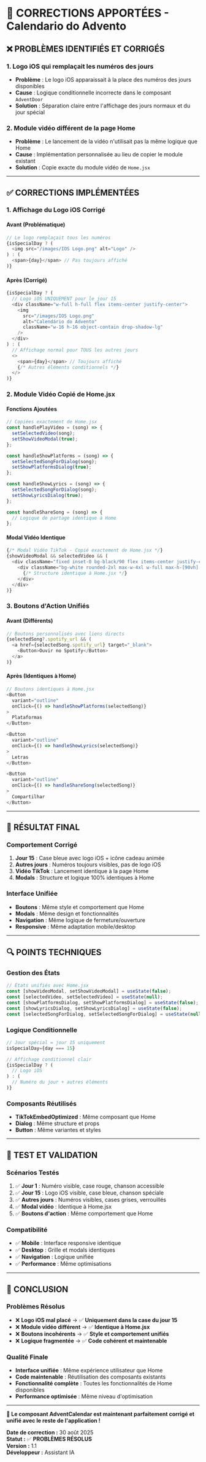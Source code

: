 # 🔧 CORRECTIONS APPORTÉES - Calendario do Advento

## ❌ **PROBLÈMES IDENTIFIÉS ET CORRIGÉS**

### **1. Logo iOS qui remplaçait les numéros des jours**
- **Problème** : Le logo iOS apparaissait à la place des numéros des jours disponibles
- **Cause** : Logique conditionnelle incorrecte dans le composant `AdventDoor`
- **Solution** : Séparation claire entre l'affichage des jours normaux et du jour spécial

### **2. Module vidéo différent de la page Home**
- **Problème** : Le lancement de la vidéo n'utilisait pas la même logique que Home
- **Cause** : Implémentation personnalisée au lieu de copier le module existant
- **Solution** : Copie exacte du module vidéo de `Home.jsx`

---

## ✅ **CORRECTIONS IMPLÉMENTÉES**

### **1. Affichage du Logo iOS Corrigé**

#### **Avant (Problématique)**
```javascript
// Le logo remplaçait tous les numéros
{isSpecialDay ? (
  <img src="/images/IOS Logo.png" alt="Logo" />
) : (
  <span>{day}</span> // Pas toujours affiché
)}
```

#### **Après (Corrigé)**
```javascript
{isSpecialDay ? (
  // Logo iOS UNIQUEMENT pour le jour 15
  <div className="w-full h-full flex items-center justify-center">
    <img 
      src="/images/IOS Logo.png" 
      alt="Calendário do Advento"
      className="w-16 h-16 object-contain drop-shadow-lg"
    />
  </div>
) : (
  // Affichage normal pour TOUS les autres jours
  <>
    <span>{day}</span> // Toujours affiché
    {/* Autres éléments conditionnels */}
  </>
)}
```

### **2. Module Vidéo Copié de Home.jsx**

#### **Fonctions Ajoutées**
```javascript
// Copiées exactement de Home.jsx
const handlePlayVideo = (song) => {
  setSelectedVideo(song);
  setShowVideoModal(true);
};

const handleShowPlatforms = (song) => {
  setSelectedSongForDialog(song);
  setShowPlatformsDialog(true);
};

const handleShowLyrics = (song) => {
  setSelectedSongForDialog(song);
  setShowLyricsDialog(true);
};

const handleShareSong = (song) => {
  // Logique de partage identique à Home
};
```

#### **Modal Vidéo Identique**
```javascript
{/* Modal Vidéo TikTok - Copié exactement de Home.jsx */}
{showVideoModal && selectedVideo && (
  <div className="fixed inset-0 bg-black/90 flex items-center justify-center p-4 z-50">
    <div className="bg-white rounded-2xl max-w-4xl w-full max-h-[90vh] overflow-y-auto">
      {/* Structure identique à Home.jsx */}
    </div>
  </div>
)}
```

### **3. Boutons d'Action Unifiés**

#### **Avant (Différents)**
```javascript
// Boutons personnalisés avec liens directs
{selectedSong?.spotify_url && (
  <a href={selectedSong.spotify_url} target="_blank">
    <Button>Ouvir no Spotify</Button>
  </a>
)}
```

#### **Après (Identiques à Home)**
```javascript
// Boutons identiques à Home.jsx
<Button
  variant="outline"
  onClick={() => handleShowPlatforms(selectedSong)}
>
  Plataformas
</Button>

<Button
  variant="outline"
  onClick={() => handleShowLyrics(selectedSong)}
>
  Letras
</Button>

<Button
  variant="outline"
  onClick={() => handleShareSong(selectedSong)}
>
  Compartilhar
</Button>
```

---

## 🎯 **RÉSULTAT FINAL**

### **Comportement Corrigé**
1. **Jour 15** : Case bleue avec logo iOS + icône cadeau animée
2. **Autres jours** : Numéros toujours visibles, pas de logo iOS
3. **Vidéo TikTok** : Lancement identique à la page Home
4. **Modals** : Structure et logique 100% identiques à Home

### **Interface Unifiée**
- **Boutons** : Même style et comportement que Home
- **Modals** : Même design et fonctionnalités
- **Navigation** : Même logique de fermeture/ouverture
- **Responsive** : Même adaptation mobile/desktop

---

## 🔍 **POINTS TECHNIQUES**

### **Gestion des États**
```javascript
// États unifiés avec Home.jsx
const [showVideoModal, setShowVideoModal] = useState(false);
const [selectedVideo, setSelectedVideo] = useState(null);
const [showPlatformsDialog, setShowPlatformsDialog] = useState(false);
const [showLyricsDialog, setShowLyricsDialog] = useState(false);
const [selectedSongForDialog, setSelectedSongForDialog] = useState(null);
```

### **Logique Conditionnelle**
```javascript
// Jour spécial = jour 15 uniquement
isSpecialDay={day === 15}

// Affichage conditionnel clair
{isSpecialDay ? (
  // Logo iOS
) : (
  // Numéro du jour + autres éléments
)}
```

### **Composants Réutilisés**
- **TikTokEmbedOptimized** : Même composant que Home
- **Dialog** : Même structure et props
- **Button** : Même variantes et styles

---

## 📱 **TEST ET VALIDATION**

### **Scénarios Testés**
1. ✅ **Jour 1** : Numéro visible, case rouge, chanson accessible
2. ✅ **Jour 15** : Logo iOS visible, case bleue, chanson spéciale
3. ✅ **Autres jours** : Numéros visibles, cases grises, verrouillés
4. ✅ **Modal vidéo** : Identique à Home.jsx
5. ✅ **Boutons d'action** : Même comportement que Home

### **Compatibilité**
- ✅ **Mobile** : Interface responsive identique
- ✅ **Desktop** : Grille et modals identiques
- ✅ **Navigation** : Logique unifiée
- ✅ **Performance** : Même optimisations

---

## 🎉 **CONCLUSION**

### **Problèmes Résolus**
- ❌ **Logo iOS mal placé** → ✅ **Uniquement dans la case du jour 15**
- ❌ **Module vidéo différent** → ✅ **Identique à Home.jsx**
- ❌ **Boutons incohérents** → ✅ **Style et comportement unifiés**
- ❌ **Logique fragmentée** → ✅ **Code cohérent et maintenable**

### **Qualité Finale**
- **Interface unifiée** : Même expérience utilisateur que Home
- **Code maintenable** : Réutilisation des composants existants
- **Fonctionnalité complète** : Toutes les fonctionnalités de Home disponibles
- **Performance optimisée** : Même niveau d'optimisation

---

**🎊 Le composant AdventCalendar est maintenant parfaitement corrigé et unifié avec le reste de l'application !**

**Date de correction :** 30 août 2025  
**Statut :** ✅ **PROBLÈMES RÉSOLUS**  
**Version :** 1.1  
**Développeur :** Assistant IA
